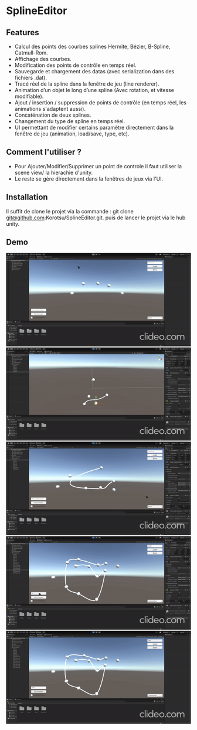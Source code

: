 # SplineEditor
## Features

- Calcul des points des courbes splines Hermite, Bézier, B-Spline, Catmull-Rom.
- Affichage des courbes.
- Modification des points de contrôle en temps réel.
- Sauvegarde et chargement des datas (avec serialization dans des fichiers .dat).
- Tracé réel de la spline dans la fenêtre de jeu (line renderer).
- Animation d’un objet le long d’une spline (Avec rotation, et vitesse modifiable).
- Ajout / insertion / suppression de points de contrôle (en temps réel, les animations s'adaptent aussi).
- Concaténation de deux splines.
- Changement du type de spline en temps réel.
- UI permettant de modifier certains paramètre directement dans la fenêtre de jeu (animation, load/save, type, etc).

## Comment l'utiliser ?

- Pour Ajouter/Modifier/Supprimer un point de controle il faut utiliser la scene view/ la hierachie d'unity.
- Le reste se gère directement dans la fenêtres de jeux via l'UI.

## Installation

Il suffit de clone le projet via la commande : git clone git@github.com:Korotsu/SplineEditor.git.
puis de lancer le projet via le hub unity.

## Demo

![1stpart.gif](1stpart.gif)
![2ndpart.gif](2ndpart.gif)
![3rdpart.gif](3rdpart.gif)
![4thpart.gif](4thpart.gif)
![5thpart.gif](5thpart.gif)
